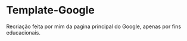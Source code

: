 # Template-Google
Recriação feita por mim da pagina principal do Google, apenas por fins educacionais.
